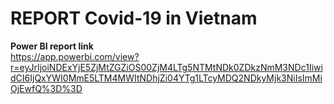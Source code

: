 # REPORT Covid-19 in Vietnam
<b>Power BI report link</b><br>
https://app.powerbi.com/view?r=eyJrIjoiNDExYjE5ZjMtZGZiOS00ZjM4LTg5NTMtNDk0ZDkzNmM3NDc1IiwidCI6IjQxYWI0MmE5LTM4MWItNDhjZi04YTg1LTcyMDQ2NDkyMjk3NiIsImMiOjEwfQ%3D%3D
